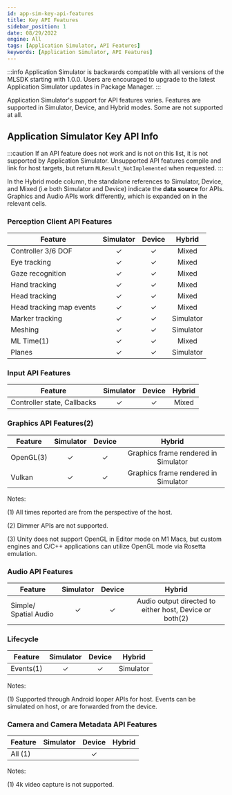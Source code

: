 ```yaml
---
id: app-sim-key-api-features
title: Key API Features
sidebar_position: 1
date: 08/29/2022
engine: All
tags: [Application Simulator, API Features]
keywords: [Application Simulator, API Features]
---
```


:::info
Application Simulator is backwards compatible with all versions of the MLSDK starting with 1.0.0. Users are encouraged to upgrade to the latest Application Simulator updates in Package Manager.
:::

Application Simulator's support for API features varies. Features are supported in Simulator, Device, and Hybrid modes. Some are not supported at all.

## Application Simulator Key API Info

:::caution
If an API feature does not work and is not on this list, it is not supported by Application Simulator. Unsupported API features compile and link for host targets, but return `MLResult_NotImplemented` when requested.
:::

In the Hybrid mode column, the standalone references to Simulator, Device, and Mixed (i.e both Simulator and Device) indicate the **data source** for APIs. Graphics and Audio APIs work differently, which is expanded on in the relevant cells.

### Perception Client API Features

| Feature                  | Simulator | Device |  Hybrid   |
| ------------------------ | :-------: | :----: | :-------: |
| Controller 3/6 DOF       |     ✓     |   ✓    |   Mixed   |
| Eye tracking             |     ✓     |   ✓    |   Mixed   |
| Gaze recognition         |     ✓     |   ✓    |   Mixed   |
| Hand tracking            |     ✓     |   ✓    |   Mixed   |
| Head tracking            |     ✓     |   ✓    |   Mixed   |
| Head tracking map events |     ✓     |   ✓    |   Mixed   |
| Marker tracking          |     ✓     |   ✓    | Simulator |
| Meshing                  |     ✓     |   ✓    | Simulator |
| ML Time(1)               |     ✓     |   ✓    |   Mixed   |
| Planes                   |     ✓     |   ✓    | Simulator |

### Input API Features

| Feature                     | Simulator | Device | Hybrid |
| --------------------------- | :-------: | :----: | :----: |
| Controller state, Callbacks |     ✓     |   ✓    | Mixed  |

### Graphics API Features(2)

| Feature   | Simulator | Device |                Hybrid                |
| --------- | :-------: | :----: | :----------------------------------: |
| OpenGL(3) |     ✓     |   ✓    | Graphics frame rendered in Simulator |
| Vulkan    |     ✓     |   ✓    | Graphics frame rendered in Simulator |

Notes:

(1) All times reported are from the perspective of the host.

(2) Dimmer APIs are not supported.

(3) Unity does not support OpenGL in Editor mode on M1 Macs, but custom engines and C/C++ applications can utilize OpenGL mode via Rosetta emulation.

### Audio API Features

| Feature                  | Simulator | Device |                         Hybrid                          |
| ------------------------ | :-------: | :----: | :-----------------------------------------------------: |
| Simple/ Spatial Audio    |     ✓     |   ✓    | Audio output directed to either host, Device or both(2) |

### Lifecycle

| Feature   | Simulator | Device |  Hybrid   |
| --------- | :-------: | :----: | :-------: |
| Events(1) |     ✓     |   ✓    | Simulator |

Notes:

(1) Supported through Android looper APIs for host. Events can be simulated on host, or are forwarded from the device.


### Camera and Camera Metadata API Features

| Feature | Simulator | Device | Hybrid |
| ------- | :-------: | :----: | :----: |
| All (1) |           |   ✓    |        |

Notes:

(1) 4k video capture is not supported.
